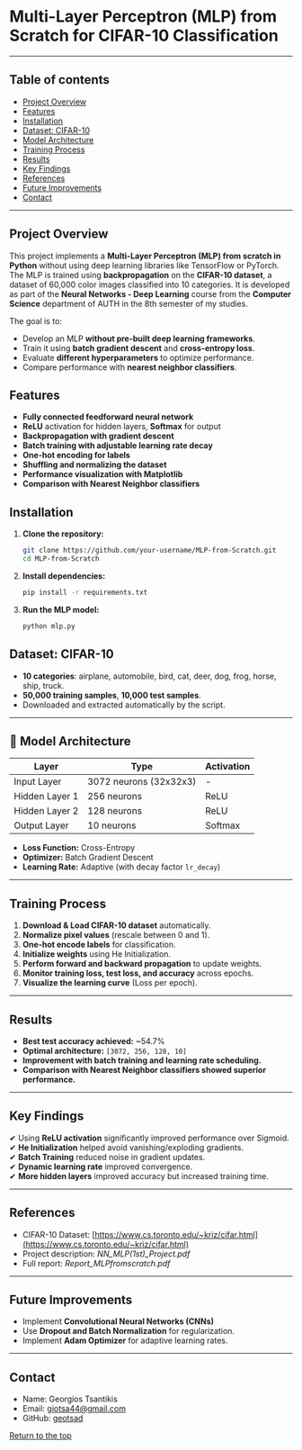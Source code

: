 # Multi-Layer Perceptron (MLP) from Scratch for CIFAR-10 Classification

---

## Table of contents
- [Project Overview](#project-overview)
- [Features](#features)
- [Installation](#installation)
- [Dataset: CIFAR-10](#dataset)
- [Model Architecture](#model-architecture)
- [Training Process](#training-process)
- [Results](#results)
- [Key Findings](#key-findings)
- [References](#References)
- [Future Improvements](#future-improvements)
- [Contact](#contact)

---

## Project Overview
This project implements a **Multi-Layer Perceptron (MLP) from scratch in Python** without using deep learning libraries like TensorFlow or PyTorch. The MLP is trained using **backpropagation** on the **CIFAR-10 dataset**, a dataset of 60,000 color images classified into 10 categories. It is developed as part of the **Neural Networks - Deep Learning** 
course from the **Computer Science** department of AUTH in the 8th semester of my studies.

The goal is to:
- Develop an MLP **without pre-built deep learning frameworks**.
- Train it using **batch gradient descent** and **cross-entropy loss**.
- Evaluate **different hyperparameters** to optimize performance.
- Compare performance with **nearest neighbor classifiers**.

## Features
- **Fully connected feedforward neural network**
- **ReLU** activation for hidden layers, **Softmax** for output
- **Backpropagation with gradient descent**
- **Batch training with adjustable learning rate decay**
- **One-hot encoding for labels**
- **Shuffling and normalizing the dataset**
- **Performance visualization with Matplotlib**
- **Comparison with Nearest Neighbor classifiers**

## Installation

1. **Clone the repository:**
   ```bash
   git clone https://github.com/your-username/MLP-from-Scratch.git
   cd MLP-from-Scratch
2. **Install dependencies:**
   ```bash
   pip install -r requirements.txt
3. **Run the MLP model:**
   ```bash
   python mlp.py

## Dataset: CIFAR-10
- **10 categories**: airplane, automobile, bird, cat, deer, dog, frog, horse, ship, truck.
- **50,000 training samples**, **10,000 test samples**.
- Downloaded and extracted automatically by the script.

---

## 🔧 Model Architecture
| Layer | Type | Activation |
|--------|----------------|------------|
| Input Layer | 3072 neurons (32x32x3) | - |
| Hidden Layer 1 | 256 neurons | ReLU |
| Hidden Layer 2 | 128 neurons | ReLU |
| Output Layer | 10 neurons | Softmax |

- **Loss Function:** Cross-Entropy
- **Optimizer:** Batch Gradient Descent
- **Learning Rate:** Adaptive (with decay factor `lr_decay`)

---

## Training Process
1. **Download & Load CIFAR-10 dataset** automatically.
2. **Normalize pixel values** (rescale between 0 and 1).
3. **One-hot encode labels** for classification.
4. **Initialize weights** using He Initialization.
5. **Perform forward and backward propagation** to update weights.
6. **Monitor training loss, test loss, and accuracy** across epochs.
7. **Visualize the learning curve** (Loss per epoch).

---

## Results
- **Best test accuracy achieved:** ~54.7%
- **Optimal architecture:** `[3072, 256, 128, 10]`
- **Improvement with batch training and learning rate scheduling.**
- **Comparison with Nearest Neighbor classifiers showed superior performance.**

---

## Key Findings
✔ Using **ReLU activation** significantly improved performance over Sigmoid.  
✔ **He Initialization** helped avoid vanishing/exploding gradients.  
✔ **Batch Training** reduced noise in gradient updates.  
✔ **Dynamic learning rate** improved convergence.  
✔ **More hidden layers** improved accuracy but increased training time.

---

## References
- CIFAR-10 Dataset: [https://www.cs.toronto.edu/~kriz/cifar.html](https://www.cs.toronto.edu/~kriz/cifar.html)
- Project description: *NN_MLP(1st)_Project.pdf*
- Full report: *Report_MLPfromscratch.pdf*

---

## Future Improvements
- Implement **Convolutional Neural Networks (CNNs)**
- Use **Dropout and Batch Normalization** for regularization.
- Implement **Adam Optimizer** for adaptive learning rates.

---

## Contact
* Name: Georgios Tsantikis
* Email: giotsa44@gmail.com
* GitHub: [geotsad](https://github.com/geotsad)

[Return to the top](#table-of-contents)

